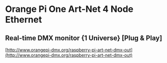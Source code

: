 # Orange Pi One Art-Net 4 Node Ethernet
## Real-time DMX monitor {1 Universe} [Plug & Play]

[http://www.orangepi-dmx.org/raspberry-pi-art-net-dmx-out](http://www.orangepi-dmx.org/raspberry-pi-art-net-dmx-out)